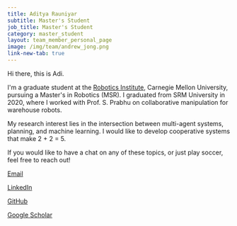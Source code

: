 ```yaml
---
title: Aditya Rauniyar
subtitle: Master's Student
job_title: Master's Student
category: master_student
layout: team_member_personal_page
image: /img/team/andrew_jong.png
link-new-tab: true
---
```

Hi there, this is Adi.

I'm a graduate student at the [Robotics Institute](https://www.ri.cmu.edu "Robotics Institute Homepage"), Carnegie Mellon University, pursuing a Master's in Robotics (MSR). I graduated from SRM University in 2020, where I worked with Prof. S. Prabhu on collaborative manipulation for warehouse robots.

My research interest lies in the intersection between multi-agent systems, planning, and machine learning. I would like to develop cooperative systems that make 2 + 2 = 5.

If you would like to have a chat on any of these topics, or just play soccer, feel free to reach out!

[Email](mailto:rauniyar@cmu.edu)

[LinkedIn](https://www.linkedin.com/in/adi32/)

[GitHub](https://github.com/adityarauniyar)

[Google Scholar](https://scholar.google.com/citations?user=j0u4CgMAAAAJ&hl=en)